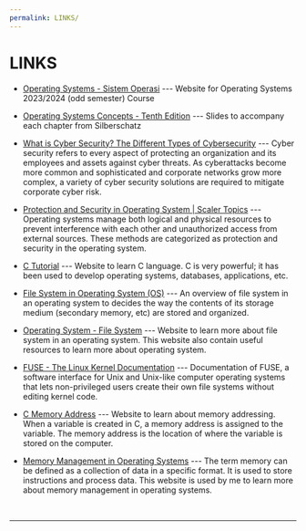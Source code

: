 ```yaml
---
permalink: LINKS/
---
```


# LINKS

* [Operating Systems - Sistem Operasi](https://os.vlsm.org/) --- 
Website for Operating Systems 2023/2024 (odd semester) Course

* [Operating Systems Concepts - Tenth Edition](https://codex.cs.yale.edu/avi/os-book/OS10/slide-dir/) --- 
Slides to accompany each chapter from Silberschatz

* [What is Cyber Security? The Different Types of Cybersecurity](https://www.checkpoint.com/cyber-hub/cyber-security/what-is-cybersecurity/) --- 
Cyber security refers to every aspect of protecting an organization and its employees and assets against cyber threats. As cyberattacks become more common and sophisticated and corporate networks grow more complex, a variety of cyber security solutions are required to mitigate corporate cyber risk.

* [Protection and Security in Operating System | Scaler Topics](https://www.scaler.com/topics/protection-and-security-in-operating-system/) --- 
Operating systems manage both logical and physical resources to prevent interference with each other and unauthorized access from external sources. These methods are categorized as protection and security in the operating system.

* [C Tutorial](https://www.w3schools.com/c/index.php) --- 
Website to learn C language. C is very powerful; it has been used to develop operating systems, databases, applications, etc.

* [File System in Operating System (OS)](https://www.scaler.com/topics/file-systems-in-os/) --- 
An overview of file system in an operating system to decides the way the contents of its storage medium (secondary memory, etc) are stored and organized.

* [Operating System - File System](https://www.tutorialspoint.com/operating_system/os_file_system.htm) --- 
Website to learn more about file system in an operating system. This website also contain useful resources to learn more about operating system.

* [FUSE - The Linux Kernel Documentation](https://www.kernel.org/doc/html/next/filesystems/fuse.html) --- 
Documentation of FUSE, a software interface for Unix and Unix-like computer operating systems that lets non-privileged users create their own file systems without editing kernel code.

* [C Memory Address](https://www.w3schools.com/c/c_memory_address.php) ---
Website to learn about memory addressing. When a variable is created in C, a memory address is assigned to the variable. The memory address is the location of where the variable is stored on the computer.

* [Memory Management in Operating Systems](https://www.geeksforgeeks.org/memory-management-in-operating-system/) ---
The term memory can be defined as a collection of data in a specific format. It is used to store instructions and process data. This website is used by me to learn more about memory management in operating systems.
<br>
<hr>
